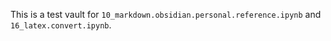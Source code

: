 This is a test vault for `10_markdown.obsidian.personal.reference.ipynb` and `16_latex.convert.ipynb`.

